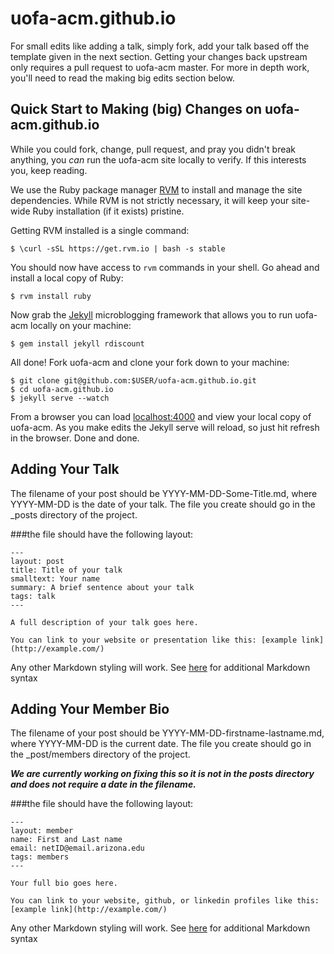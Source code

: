 # uofa-acm.github.io

For small edits like adding a talk, simply fork, add your
talk based off the template given in the next section. Getting
your changes back upstream only requires a pull request
to uofa-acm master. For more in depth work, you'll need to
read the making big edits section below.


## Quick Start to Making (big) Changes on uofa-acm.github.io

While you could fork, change, pull request, and pray you didn't
break anything, you *can* run the uofa-acm site locally to verify.
If this interests you, keep reading.

We use the Ruby package manager [RVM](https://rvm.io/) to install and
manage the site dependencies. While RVM is not strictly necessary, it will
keep your site-wide Ruby installation (if it exists) pristine.

Getting RVM installed is a single command:

    $ \curl -sSL https://get.rvm.io | bash -s stable

You should now have access to `rvm` commands in your shell. Go ahead
and install a local copy of Ruby:

    $ rvm install ruby

Now grab the [Jekyll](http://jekyllrb.com/) microblogging framework that
allows you to run uofa-acm locally on your machine:

    $ gem install jekyll rdiscount

All done! Fork uofa-acm and clone your fork down to your machine:
```
$ git clone git@github.com:$USER/uofa-acm.github.io.git
$ cd uofa-acm.github.io
$ jekyll serve --watch
```

From a browser you can load [localhost:4000](http://localhost:4000) and
view your local copy of uofa-acm. As you make edits the Jekyll serve
will reload, so just hit refresh in the browser. Done and done.


## Adding Your Talk

The filename of your post should be YYYY-MM-DD-Some-Title.md, where YYYY-MM-DD is the date of your talk.
The file you create should go in the _posts directory of the project.

###the file should have the following layout:

```
---
layout: post
title: Title of your talk
smalltext: Your name
summary: A brief sentence about your talk
tags: talk
---

A full description of your talk goes here.

You can link to your website or presentation like this: [example link](http://example.com/)
```
Any other Markdown styling will work.  See [here](http://daringfireball.net/projects/markdown/syntax)
for additional Markdown syntax


## Adding Your Member Bio

The filename of your post should be YYYY-MM-DD-firstname-lastname.md, where YYYY-MM-DD is the current date.
The file you create should go in the _post/members directory of the project.

***We are currently working on fixing this so it is not in the posts directory and does not require a date in the filename.***

###the file should have the following layout:

```
---
layout: member
name: First and Last name
email: netID@email.arizona.edu
tags: members
---

Your full bio goes here.

You can link to your website, github, or linkedin profiles like this: [example link](http://example.com/)
```
Any other Markdown styling will work.  See [here](http://daringfireball.net/projects/markdown/syntax)
for additional Markdown syntax
